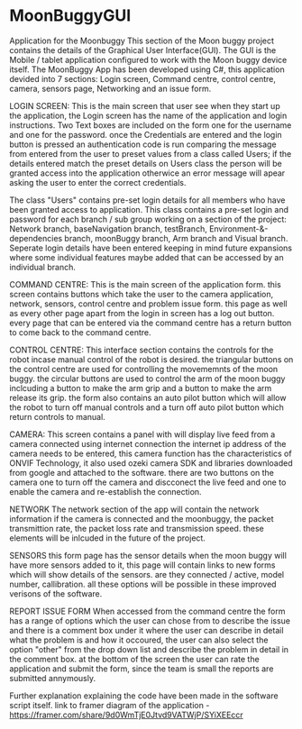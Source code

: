 # MoonBuggyGUI
Application for the Moonbuggy 
This section of the Moon buggy project contains the details of the Graphical User Interface(GUI). The GUI is the Mobile / tablet application configured
to work with the Moon buggy device itself. 
The MoonBuggy App has been developed using C#, this application devided into 7 sections: Login screen, Command centre, control centre, camera, sensors page,
Networking and an issue form.

LOGIN SCREEN:
This is the main screen that user see when they start up the application, the Login screen has the name of the application and login instructions.
Two Text boxes are included on the form one for the username and one for the password. once the Credentials are entered and the login button is pressed
an authentication code is run comparing the message from  entered from the user to preset values from a class called Users; if the details entered 
match the preset details on Users class the person will be granted access into the application otherwice an error message will apear asking the user
to enter the correct  credentials.

The class "Users" contains pre-set login details for all members who have been granted access to application. This class contains a pre-set login
and password for each branch / sub group working on a section of the project: Network branch, baseNavigation branch, testBranch, Environment-&-dependencies branch,
moonBuggy branch, Arm branch and Visual branch. 
Seperate login details have been entered keeping in mind future expansions where some individual features maybe added that can be accessed by an individual branch.

COMMAND CENTRE:
This is the main screen of the application form. this screen contains buttons which take the user to the camera application, network, sensors, control centre and 
problem issue form. this page as well as every other page apart from the login in screen has a log out button. every page that can be entered via the command centre
has a return button to come back to the command centre.

CONTROL CENTRE:
This interface section contains the controls for the robot incase manual control of the robot is desired. the triangular buttons on the control centre are used for
controlling the movememnts of the moon buggy. the circular buttons are used to control the arm of the moon buggy inclcuding a button to make the arm grip and a button
to make the arm release its grip. the form also contains an auto pilot button which will allow the robot to turn off manual controls and a turn off auto pilot button
which return controls to manual.

CAMERA:
This screen contains a panel with will display live feed from a camera connected using internet connection the internet ip address of the camera needs to be entered,
this camera function has the characteristics of ONVIF Technology, it also used ozeki camera SDK and libraries downloaded from google and attached to the software.
there are two buttons on the camera one to turn off the camera and discconect the live feed and one to enable the camera and re-establish the connection.

NETWORK
The network section of the app will contain the network information if the camera is connected and the moonbuggy, the packet transmittion rate, the packet loss rate
and transmission speed. these elements will be inlcuded in the future of the project.

SENSORS 
this form page has the sensor details when the moon buggy will have more sensors added to it, this page will contain links to new forms which will show details of the
sensors. are they connected / active, model number, callibration. all these options will be possible in these improved verisons of the software.

REPORT ISSUE FORM
When accessed from the command centre the form has a range of options which the user can chose from to describe the issue and there is a comment box under it where
the user can describe in detail what the problem is and how it occoured, the user can also select the option "other" from the drop down list and describe the problem
in detail in the comment box. at the bottom of the screen the user can rate the application and submit the form, since the team is small the reports are submitted 
annymously. 

Further explanation explaining the code have been made in the software script itself.
link to framer diagram of the application - https://framer.com/share/9d0WmTjE0Jtvd9VATWjP/SYiXEEccr
